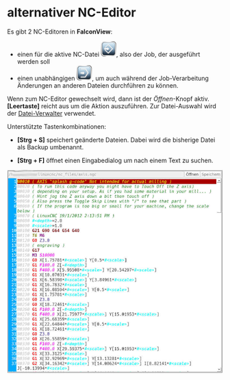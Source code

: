 # alternativer NC-Editor

Es gibt 2 NC-Editoren in **FalconView**:
- einen für die aktive NC-Datei ![Edit](images/SK_Edit.png), also der Job, der ausgeführt werden soll
- einen unabhängigen ![TestEdit](images/SK_TestEdit.png), um auch während der Job-Verarbeitung Änderungen an anderen
Dateien durchführen zu können.

Wenn zum NC-Editor gewechselt wird, dann ist der *Öffnen*-Knopf aktiv. **[Leertaste]**
reicht aus um die Aktion auszuführen. Zur Datei-Auswahl wird der
[Datei-Verwalter](filemanager) verwendet.

Unterstützte Tastenkombinationen:

- **[Strg + S]** speichert geänderte Dateien. Dabei wird die bisherige Datei als Backup umbenannt.

- **[Strg + F]** öffnet einen Eingabedialog um nach einem Text zu suchen.

![NC-Editor](images/NCEditor.jpg)
